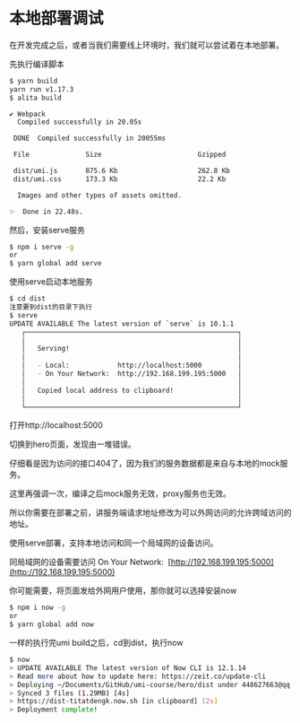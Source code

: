 # 本地部署调试

在开发完成之后，或者当我们需要线上环境时，我们就可以尝试着在本地部署。

先执行编译脚本

```bash
$ yarn build
yarn run v1.17.3
$ alita build

✔ Webpack
  Compiled successfully in 20.05s

 DONE  Compiled successfully in 20055ms                                          10:58:21

 File              Size                        Gzipped

 dist/umi.js       875.6 Kb                    262.8 Kb
 dist/umi.css      173.3 Kb                    22.2 Kb

  Images and other types of assets omitted.

✨  Done in 22.48s.
```

然后，安装serve服务

```bash
$ npm i serve -g
or
$ yarn global add serve
```

使用serve启动本地服务

```bash
$ cd dist
注意要到dist的目录下执行
$ serve
UPDATE AVAILABLE The latest version of `serve` is 10.1.1
   ┌─────────────────────────────────────────────────────┐
   │                                                     │
   │   Serving!                                          │
   │                                                     │
   │   - Local:            http://localhost:5000         │
   │   - On Your Network:  http://192.168.199.195:5000   │
   │                                                     │
   │   Copied local address to clipboard!                │
   │                                                     │
   └─────────────────────────────────────────────────────┘
```

打开http://localhost:5000

切换到hero页面，发现由一堆错误。

仔细看是因为访问的接口404了，因为我们的服务数据都是来自与本地的mock服务。

这里再强调一次，编译之后mock服务无效，proxy服务也无效。

所以你需要在部署之前，讲服务端请求地址修改为可以外网访问的允许跨域访问的地址。

使用serve部署，支持本地访问和同一个局域网的设备访问。

同局域网的设备需要访问 On Your Network:  [http://192.168.199.195:5000](http://192.168.199.195:5000)

你可能需要，将页面发给外网用户使用，那你就可以选择安装now

```bash
$ npm i now -g
or
$ yarn global add now
```

一样的执行完umi build之后，cd到dist，执行now

```bash
$ now
> UPDATE AVAILABLE The latest version of Now CLI is 12.1.14
> Read more about how to update here: https://zeit.co/update-cli
> Deploying ~/Documents/GitHub/umi-course/hero/dist under 448627663@qq.com
> Synced 3 files (1.29MB) [4s]
> https://dist-titatdengk.now.sh [in clipboard] [2s]
> Deployment complete!
```

